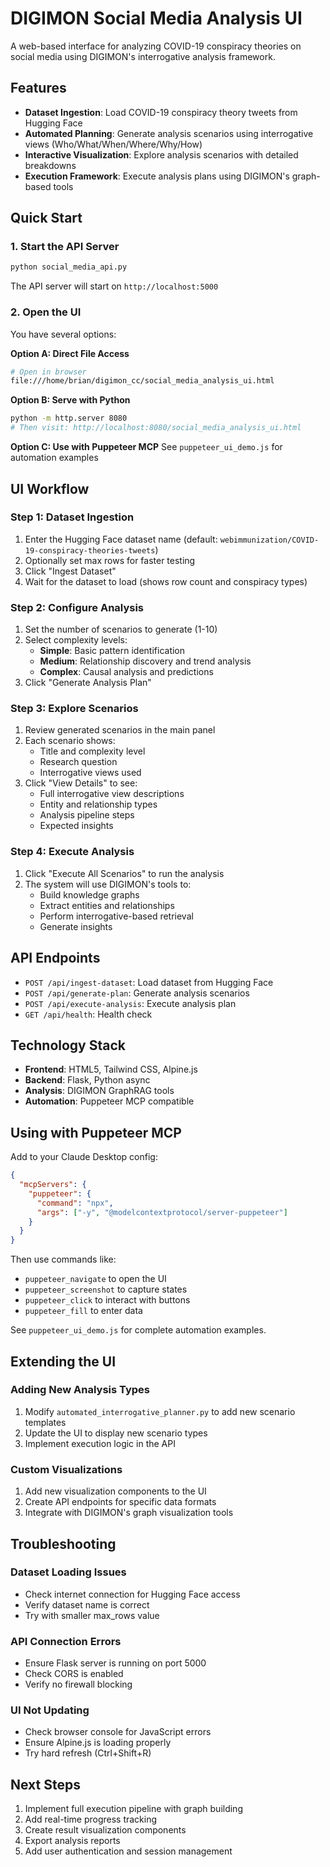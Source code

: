 # DIGIMON Social Media Analysis UI

A web-based interface for analyzing COVID-19 conspiracy theories on social media using DIGIMON's interrogative analysis framework.

## Features

- **Dataset Ingestion**: Load COVID-19 conspiracy theory tweets from Hugging Face
- **Automated Planning**: Generate analysis scenarios using interrogative views (Who/What/When/Where/Why/How)
- **Interactive Visualization**: Explore analysis scenarios with detailed breakdowns
- **Execution Framework**: Execute analysis plans using DIGIMON's graph-based tools

## Quick Start

### 1. Start the API Server

```bash
python social_media_api.py
```

The API server will start on `http://localhost:5000`

### 2. Open the UI

You have several options:

**Option A: Direct File Access**
```bash
# Open in browser
file:///home/brian/digimon_cc/social_media_analysis_ui.html
```

**Option B: Serve with Python**
```bash
python -m http.server 8080
# Then visit: http://localhost:8080/social_media_analysis_ui.html
```

**Option C: Use with Puppeteer MCP**
See `puppeteer_ui_demo.js` for automation examples

## UI Workflow

### Step 1: Dataset Ingestion
1. Enter the Hugging Face dataset name (default: `webimmunization/COVID-19-conspiracy-theories-tweets`)
2. Optionally set max rows for faster testing
3. Click "Ingest Dataset"
4. Wait for the dataset to load (shows row count and conspiracy types)

### Step 2: Configure Analysis
1. Set the number of scenarios to generate (1-10)
2. Select complexity levels:
   - **Simple**: Basic pattern identification
   - **Medium**: Relationship discovery and trend analysis
   - **Complex**: Causal analysis and predictions
3. Click "Generate Analysis Plan"

### Step 3: Explore Scenarios
1. Review generated scenarios in the main panel
2. Each scenario shows:
   - Title and complexity level
   - Research question
   - Interrogative views used
3. Click "View Details" to see:
   - Full interrogative view descriptions
   - Entity and relationship types
   - Analysis pipeline steps
   - Expected insights

### Step 4: Execute Analysis
1. Click "Execute All Scenarios" to run the analysis
2. The system will use DIGIMON's tools to:
   - Build knowledge graphs
   - Extract entities and relationships
   - Perform interrogative-based retrieval
   - Generate insights

## API Endpoints

- `POST /api/ingest-dataset`: Load dataset from Hugging Face
- `POST /api/generate-plan`: Generate analysis scenarios
- `POST /api/execute-analysis`: Execute analysis plan
- `GET /api/health`: Health check

## Technology Stack

- **Frontend**: HTML5, Tailwind CSS, Alpine.js
- **Backend**: Flask, Python async
- **Analysis**: DIGIMON GraphRAG tools
- **Automation**: Puppeteer MCP compatible

## Using with Puppeteer MCP

Add to your Claude Desktop config:

```json
{
  "mcpServers": {
    "puppeteer": {
      "command": "npx",
      "args": ["-y", "@modelcontextprotocol/server-puppeteer"]
    }
  }
}
```

Then use commands like:
- `puppeteer_navigate` to open the UI
- `puppeteer_screenshot` to capture states
- `puppeteer_click` to interact with buttons
- `puppeteer_fill` to enter data

See `puppeteer_ui_demo.js` for complete automation examples.

## Extending the UI

### Adding New Analysis Types
1. Modify `automated_interrogative_planner.py` to add new scenario templates
2. Update the UI to display new scenario types
3. Implement execution logic in the API

### Custom Visualizations
1. Add new visualization components to the UI
2. Create API endpoints for specific data formats
3. Integrate with DIGIMON's graph visualization tools

## Troubleshooting

### Dataset Loading Issues
- Check internet connection for Hugging Face access
- Verify dataset name is correct
- Try with smaller max_rows value

### API Connection Errors
- Ensure Flask server is running on port 5000
- Check CORS is enabled
- Verify no firewall blocking

### UI Not Updating
- Check browser console for JavaScript errors
- Ensure Alpine.js is loading properly
- Try hard refresh (Ctrl+Shift+R)

## Next Steps

1. Implement full execution pipeline with graph building
2. Add real-time progress tracking
3. Create result visualization components
4. Export analysis reports
5. Add user authentication and session management